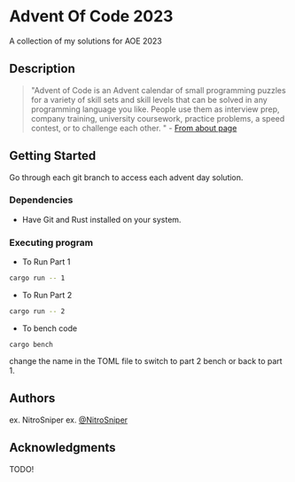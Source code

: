 # Advent Of Code 2023

A collection of my solutions for AOE 2023

## Description

> "Advent of Code is an Advent calendar of small programming puzzles for a variety of skill sets and skill levels that can be solved in any programming language you like. People use them as interview prep, company training, university coursework, practice problems, a speed contest, or to challenge each other. " - [From about page](https://adventofcode.com/2023/about)

## Getting Started

Go through each git branch to access each advent day solution.

### Dependencies

* Have Git and Rust installed on your system.


### Executing program


* To Run Part 1 
```bash
cargo run -- 1
```

* To Run Part 2 
```bash
cargo run -- 2
```

* To bench code
```
cargo bench
```

change the name in the TOML file to switch to part 2 bench or back to part 1.



## Authors


ex. NitroSniper
ex. [@NitroSniper](https://youtube.com/@OrtinFargo)

## Acknowledgments

TODO!
